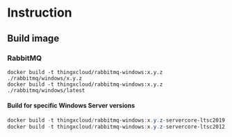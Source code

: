 # Instruction

## Build image

### RabbitMQ

```shell
docker build -t thingxcloud/rabbitmq-windows:x.y.z ./rabbitmq/windows/x.y.z
docker build -t thingxcloud/rabbitmq-windows:x.y.z ./rabbitmq/windows/latest
```

#### Build for specific Windows Server versions 
```powershell
docker build -t thingxcloud/rabbitmq-windows:x.y.z-servercore-ltsc2019 ./rabbitmq/windows/x.y.z --build-arg SERVER_VERSION=ltsc2019 
docker build -t thingxcloud/rabbitmq-windows:x.y.z-servercore-ltsc2012 ./rabbitmq/windows/x.y.z --build-arg SERVER_VERSION=ltsc2022 
```

